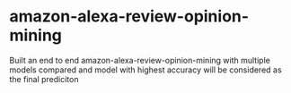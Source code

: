 # amazon-alexa-review-opinion-mining
Built an end to end amazon-alexa-review-opinion-mining with multiple models compared and model with highest accuracy will be considered as the final prediciton
